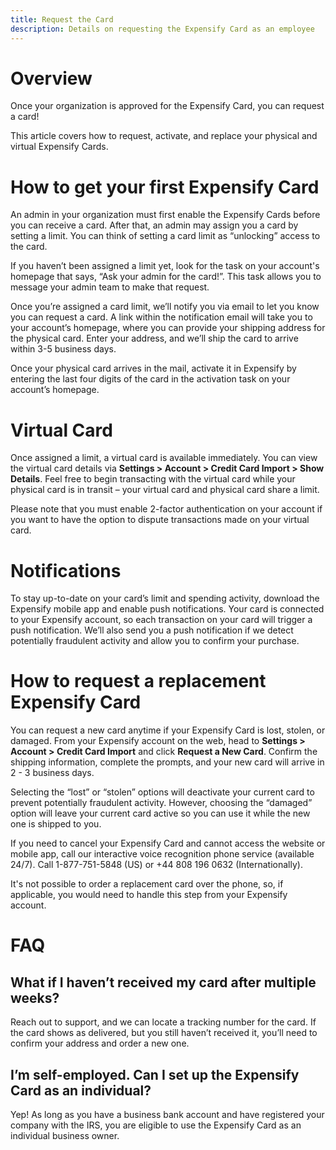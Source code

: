 ```yaml
---
title: Request the Card
description: Details on requesting the Expensify Card as an employee
---
```

# Overview

Once your organization is approved for the Expensify Card, you can request a card! 

This article covers how to request, activate, and replace your physical and virtual Expensify Cards.

# How to get your first Expensify Card

An admin in your organization must first enable the Expensify Cards before you can receive a card. After that, an admin may assign you a card by setting a limit. You can think of setting a card limit as “unlocking” access to the card.

If you haven’t been assigned a limit yet, look for the task on your account's homepage that says, “Ask your admin for the card!”. This task allows you to message your admin team to make that request.

Once you’re assigned a card limit, we’ll notify you via email to let you know you can request a card. A link within the notification email will take you to your account’s homepage, where you can provide your shipping address for the physical card. Enter your address, and we’ll ship the card to arrive within 3-5 business days.
 
Once your physical card arrives in the mail, activate it in Expensify by entering the last four digits of the card in the activation task on your account’s homepage. 

# Virtual Card

Once assigned a limit, a virtual card is available immediately. You can view the virtual card details via **Settings > Account > Credit Card Import > Show Details**. Feel free to begin transacting with the virtual card while your physical card is in transit – your virtual card and physical card share a limit.

Please note that you must enable 2-factor authentication on your account if you want to have the option to dispute transactions made on your virtual card. 

# Notifications

To stay up-to-date on your card’s limit and spending activity, download the Expensify mobile app and enable push notifications. Your card is connected to your Expensify account, so each transaction on your card will trigger a push notification. We’ll also send you a push notification if we detect potentially fraudulent activity and allow you to confirm your purchase. 

# How to request a replacement Expensify Card

You can request a new card anytime if your Expensify Card is lost, stolen, or damaged. From your Expensify account on the web, head to **Settings > Account > Credit Card Import** and click **Request a New Card**. Confirm the shipping information, complete the prompts, and your new card will arrive in 2 - 3 business days.

Selecting the “lost” or “stolen” options will deactivate your current card to prevent potentially fraudulent activity. However, choosing the “damaged” option will leave your current card active so you can use it while the new one is shipped to you.

If you need to cancel your Expensify Card and cannot access the website or mobile app, call our interactive voice recognition phone service (available 24/7). Call 1-877-751-5848 (US) or +44 808 196 0632 (Internationally). 

It's not possible to order a replacement card over the phone, so, if applicable, you would need to handle this step from your Expensify account.

# FAQ

## What if I haven’t received my card after multiple weeks? 

Reach out to support, and we can locate a tracking number for the card. If the card shows as delivered, but you still haven’t received it, you’ll need to confirm your address and order a new one.

## I’m self-employed. Can I set up the Expensify Card as an individual?

Yep! As long as you have a business bank account and have registered your company with the IRS, you are eligible to use the Expensify Card as an individual business owner. 
